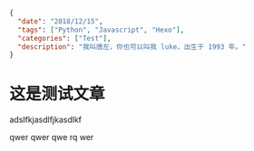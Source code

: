 ```json data
{
  "date": "2018/12/15",
  "tags": ["Python", "Javascript", "Hexo"],
  "categories": ["Test"],
  "description": "我叫唐左，你也可以叫我 luke，出生于 1993 年。"
}
```

# 这是测试文章

adslfkjasdlfjkasdlkf

qwer
qwer
qwe
rq
wer
